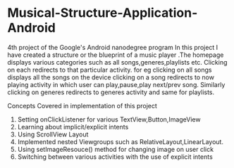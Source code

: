 # Musical-Structure-Application-Android
4th project of the Google's Android nanodegree program
In this project I have created a structure or the blueprint of a music player .The homepage displays various categories such as all songs,generes,playlists etc.
Clicking on each redirects to that particular activity.
for eg clicking on all songs displays all the songs on the device clicking on a song redirects to now playing activity in which user can play,pause,play next/prev song.
Similarly clicking on generes redirects to generes activity and same for playlists.

Concepts Covered in implementation of this project
1) Setting onClickListener for various TextView,Button,ImageView
2) Learning about implicit/explicit intents
3) Using ScrollView Layout
4) Implemented nested Viewgroups such as RelativeLayout,LinearLayout.
5) Using setImageResouce() method for changing image on user click
6) Switching between various activities with the use of explicit intents 
